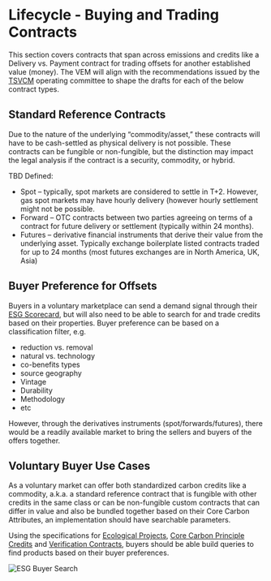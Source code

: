 # Lifecycle - Buying and Trading Contracts

This section covers contracts that span across emissions and credits like a Delivery vs. Payment contract for trading offsets for another established value (money). The VEM will align with the recommendations issued by the [TSVCM](https://www.iif.com/tsvcm) operating committee to shape the drafts for each of the below contract types.

## Standard Reference Contracts

Due to the nature of the underlying “commodity/asset,” these contracts will have to be cash-settled as physical delivery is not possible.
These contracts can be fungible or non-fungible, but the distinction may impact the legal analysis if the contract is a security, commodity, or hybrid.

TBD Defined:
-	Spot – typically, spot markets are considered to settle in T+2. However, gas spot markets may have hourly delivery (however hourly settlement might not be possible.
-	Forward – OTC contracts between two parties agreeing on terms of a contract for future delivery or settlement (typically within 24 months).
-	Futures – derivative financial instruments that derive their value from the underlying asset. Typically exchange boilerplate listed contracts traded for up to 24 months (most futures exchanges are in North America, UK, Asia)


 
## Buyer Preference for Offsets

Buyers in a voluntary marketplace can send a demand signal through their [ESG Scorecard](../demand/ESG-Scorecard.md), but will also need to be able to search for and trade credits based on their properties. Buyer preference can be based on a classification filter, e.g. 
  - reduction vs. removal
  - natural vs. technology
  - co-benefits types
  - source geography
  - Vintage
  - Durability
  - Methodology
  - etc
  
However, through the derivatives instruments (spot/forwards/futures), there would be a readily available market to bring the sellers and buyers of the offers together.


## Voluntary Buyer Use Cases

As a voluntary market can offer both standardized carbon credits like a commodity, a.k.a. a standard reference contract that is fungible with other credits in the same class or can be non-fungible custom contracts that can differ in value and also be bundled together based on their Core Carbon Attributes, an implementation should have searchable parameters.

Using the specifications for [Ecological Projects](../credits/ecological-project.md), [Core Carbon Principle Credits](../credits/ccp.md) and [Verification Contracts](../credits/verification.md), buyers should be able build queries to find products based on their buyer preferences.

![ESG Buyer Search](../images/demand-search.png)
